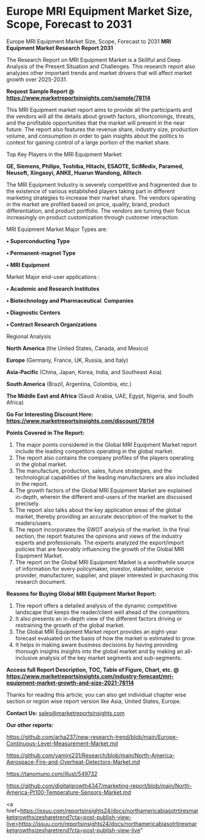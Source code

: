 # Europe MRI Equipment Market Size, Scope, Forecast to 2031
Europe MRI Equipment Market Size, Scope, Forecast to 2031
<strong>MRI Equipment Market Research Report 2031</strong>

The Research Report on MRI Equipment Market is a Skillful and Deep Analysis of the Present Situation and Challenges. This research report also analyzes other important trends and market drivers that will affect market growth over 2025-2031.

<strong>Request Sample Report @ <a href=https://www.marketreportsinsights.com/sample/78114>https://www.marketreportsinsights.com/sample/78114</a></strong>

This MRI Equipment market report aims to provide all the participants and the vendors will all the details about growth factors, shortcomings, threats, and the profitable opportunities that the market will present in the near future. The report also features the revenue share, industry size, production volume, and consumption in order to gain insights about the politics to contest for gaining control of a large portion of the market share.

Top Key Players in the MRI Equipment Market:

<strong>GE, Siemens, Philips, Toshiba, Hitachi, ESAOTE, SciMedix, Paramed, Neusoft, Xingaoyi, ANKE, Huarun Wandong, Alltech</strong>

The MRI Equipment Industry is severely competitive and fragmented due to the existence of various established players taking part in different marketing strategies to increase their market share. The vendors operating in the market are profiled based on price, quality, brand, product differentiation, and product portfolio. The vendors are turning their focus increasingly on product customization through customer interaction.

MRI Equipment Market Major Types are:

<strong>• Superconducting Type

• Permanent-magnet Type

• MRI Equipment</strong>

Market Major end-user applications :

<strong>• Academic and Research Institutes

• Biotechnology and Pharmaceutical  Companies

• Diagnostic Centers

• Contract Research Organizations</strong>

Regional Analysis

</u><strong><b>North America</b></strong> (the United States, Canada, and Mexico)

<strong><b>Europe </b></strong>(Germany, France, UK, Russia, and Italy)

<strong><b>Asia-Pacific</b></strong> (China, Japan, Korea, India, and Southeast Asia)

<strong><b>South America</b></strong> (Brazil, Argentina, Colombia, etc.)

<strong><b>The Middle East and Africa</b></strong> (Saudi Arabia, UAE, Egypt, Nigeria, and South Africa)

<strong>Go For Interesting Discount Here: <a href=https://www.marketreportsinsights.com/discount/78114>https://www.marketreportsinsights.com/discount/78114</a></strong>

<strong>Points Covered in The Report:</strong>
<ol>
  <li>The major points considered in the Global MRI Equipment Market report include the leading competitors operating in the global market.</li>
  <li>The report also contains the company profiles of the players operating in the global market.</li>
  <li>The manufacture, production, sales, future strategies, and the technological capabilities of the leading manufacturers are also included in the report.</li>
  <li>The growth factors of the Global MRI Equipment Market are explained in-depth, wherein the different end-users of the market are discussed precisely.</li>
  <li>The report also talks about the key application areas of the global market, thereby providing an accurate description of the market to the readers/users.</li>
  <li>The report incorporates the SWOT analysis of the market. In the final section, the report features the opinions and views of the industry experts and professionals. The experts analyzed the export/import policies that are favorably influencing the growth of the Global MRI Equipment Market.</li>
  <li>The report on the Global MRI Equipment Market is a worthwhile source of information for every policymaker, investor, stakeholder, service provider, manufacturer, supplier, and player interested in purchasing this research document.</li>
</ol>
<strong>Reasons for Buying Global MRI Equipment Market Report:</strong>

<ol>
  <li>The report offers a detailed analysis of the dynamic competitive landscape that keeps the reader/client well ahead of the competitors.</li>
  <li>It also presents an in-depth view of the different factors driving or restraining the growth of the global market.</li>
  <li>The Global MRI Equipment Market report provides an eight-year forecast evaluated on the basis of how the market is estimated to grow.</li>
  <li>It helps in making aware business decisions by having providing thorough insights insights into the global market and by making an all-inclusive analysis of the key market segments and sub-segments.</li>
</ol>
<strong>Access full Report Description, TOC, Table of Figure, Chart, etc. @ <a href=https://www.marketreportsinsights.com/industry-forecast/mri-equipment-market-growth-and-size-2021-78114>https://www.marketreportsinsights.com/industry-forecast/mri-equipment-market-growth-and-size-2021-78114</a></strong>


Thanks for reading this article; you can also get individual chapter wise section or region wise report version like Asia, United States, Europe.

<strong>Contact Us:</strong>
sales@marketreportsinsights.com

<strong>Our other reports:</strong>

<a href=https://github.com/arha237/new-research-trend/blob/main/Europe-Continuous-Level-Measurement-Market.md>https://github.com/arha237/new-research-trend/blob/main/Europe-Continuous-Level-Measurement-Market.md</a>

<a href=https://github.com/yamini231/Research/blob/main/North-America-Aerospace-Fire-and-Overheat-Detectors-Market.md>https://github.com/yamini231/Research/blob/main/North-America-Aerospace-Fire-and-Overheat-Detectors-Market.md</a>

<a href=https://tanomuno.com/illust/549732>https://tanomuno.com/illust/549732</a>

<a href=https://github.com/digitalgrowth4347/marketing-report/blob/main/North-America-Pt100-Temperature-Sensors-Market.md>https://github.com/digitalgrowth4347/marketing-report/blob/main/North-America-Pt100-Temperature-Sensors-Market.md</a>

<a href=https://issuu.com/reportsinsights24/docs/northamericabiasotrtiresmarketgrowthsizesharetrend?cta=post-publish-view-live>https://issuu.com/reportsinsights24/docs/northamericabiasotrtiresmarketgrowthsizesharetrend?cta=post-publish-view-live</a>"

